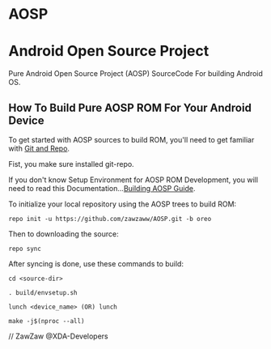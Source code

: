 # AOSP
# Android Open Source Project
Pure Android Open Source Project (AOSP) SourceCode For building Android OS.

## How To Build Pure AOSP ROM For Your Android Device

To get started with AOSP sources to build ROM, you'll need to get
familiar with [Git and Repo](https://source.android.com/source/using-repo.html).

Fist, you make sure installed git-repo.

If you don't know Setup Environment for AOSP ROM Development,
you will need to read this Documentation...[Building AOSP Guide](https://github.com/nathanchance/Android-Tools/blob/master/Guides/Building_AOSP.txt).


To initialize your local repository using the AOSP trees to build ROM:

    repo init -u https://github.com/zawzaww/AOSP.git -b oreo


Then to downloading the source:

    repo sync


After syncing is done, use these commands to build:

    cd <source-dir>

    . build/envsetup.sh

    lunch <device_name> (OR) lunch

    make -j$(nproc --all)


// ZawZaw @XDA-Developers
